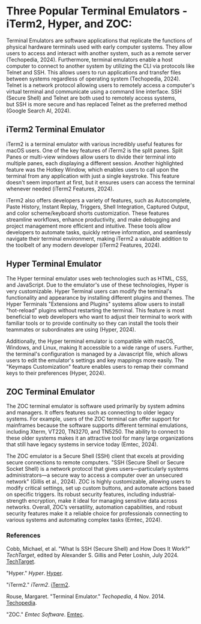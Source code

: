# Three Popular Terminal Emulators - iTerm2, Hyper, and ZOC:

Terminal Emulators are software applications that replicate the functions of physical hardware terminals used with early computer systems. They allow users to access and interact with another system, such as a remote server (Techopedia, 2024). Furthermore, terminal emulators enable a host computer to connect to another system by utilizing the CLI via protocols like Telnet and SSH. This allows users to run applications and transfer files between systems regardless of operating system (Techopedia, 2024). Telnet is a network protocol allowing users to remotely access a computer's virtual terminal and communicate using a command line interface. SSH (Secure Shell) and Telnet are both used to remotely access systems, but SSH is more secure and has replaced Telnet as the preferred method (Google Search AI, 2024). 

## iTerm2 Terminal Emulator
iTerm2 is a terminal emulator with various incredibly useful features for macOS users. One of the key features of iTerm2 is the split panes. Split Panes or multi-view windows allow users to divide their terminal into multiple panes, each displaying a different session. Another highlighted feature was the Hotkey Window, which enables users to call upon the terminal from any application with just a single keystroke. This feature doesn't seem important at first, but it ensures users can access the terminal whenever needed (iTerm2 Features, 2024). 

iTerm2 also offers developers a variety of features, such as Autocomplete, Paste History, Instant Replay, Triggers, Shell Integration, Captured Output, and color scheme/keyboard shorts customization. These features streamline workflows, enhance productivity, and make debugging and project management more efficient and intuitive. These tools allow developers to automate tasks, quickly retrieve information, and seamlessly navigate their terminal environment, making iTerm2 a valuable addition to the toolbelt of any modern developer (iTerm2 Features, 2024).

## Hyper Terminal Emulator
The Hyper terminal emulator uses web technologies such as HTML, CSS, and JavaScript. Due to the emulator's use of these technologies, Hyper is very customizable. Hyper Terminal users can modify the terminal's functionality and appearance by installing different plugins and themes. The Hyper Terminals "Extensions and Plugins" systems allow users to install "hot-reload" plugins without restarting the terminal. This feature is most beneficial to web developers who want to adjust their terminal to work with familiar tools or to provide continuity so they can install the tools their teammates or subordinates are using (Hyper, 2024). 

Additionally, the Hyper terminal emulator is compatible with macOS, Windows, and Linux, making It accessible to a wide range of users. Further, the terminal's configuration is managed by a Javascript file, which allows users to edit the emulator's settings and key mappings more easily. The "Keymaps Customization" feature enables users to remap their command keys to their preferences (Hyper, 2024). 

## ZOC Terminal Emulator
The ZOC terminal emulator is software used primarily by system admins and managers. It offers features such as connecting to older legacy systems. For example, users of the ZOC terminal can offer support for mainframes because the software supports different terminal emulations, including Xterm, VT220, TN3270, and TN5250. The ability to connect to these older systems makes it an attractive tool for many large organizations that still have legacy systems in service today (Emtec, 2024). 

The ZOC emulator is a Secure Shell (SSH) client that excels at providing secure connections to remote computers. "SSH (Secure Shell or Secure Socket Shell) is a network protocol that gives users—particularly systems administrators—a secure way to access a computer over an unsecured network" (Gillis et al., 2024). ZOC is highly customizable, allowing users to modify critical settings, set up custom buttons, and automate actions based on specific triggers. Its robust security features, including industrial-strength encryption, make it ideal for managing sensitive data across networks. Overall, ZOC’s versatility, automation capabilities, and robust security features make it a reliable choice for professionals connecting to various systems and automating complex tasks (Emtec, 2024).

### References 
Cobb, Michael, et al. "What Is SSH (Secure Shell) and How Does It Work?" *TechTarget*, edited by Alexander S. Gillis and Peter Loshin, July 2024. [TechTarget](https://www.techtarget.com/searchsecurity/definition/Secure-Shell).

"Hyper." *Hyper*. [Hyper](https://hyper.is/).

"iTerm2." *iTerm2*. [iTerm2](https://iterm2.com/features.html).

Rouse, Margaret. "Terminal Emulator." *Techopedia*, 4 Nov. 2014. [Techopedia](https://www.techopedia.com/definition/22526/terminal-emulator).

"ZOC." *Emtec Software*. [Emtec](https://www.emtec.com/zoc/index.html).
